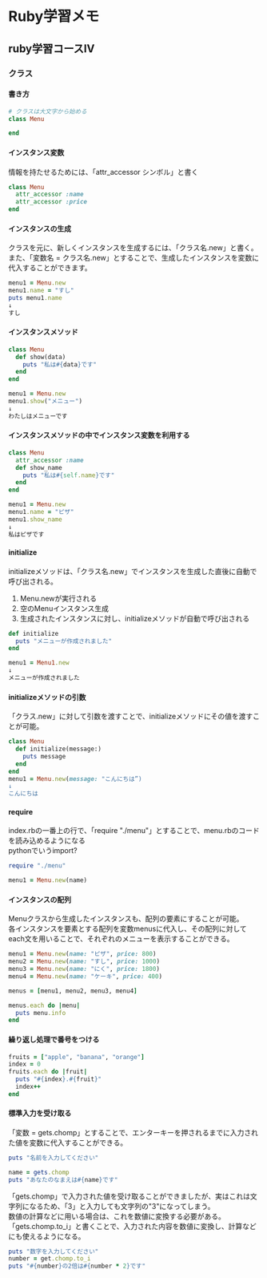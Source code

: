 # Ruby学習メモ
## ruby学習コースⅣ
### クラス
#### 書き方
```ruby
# クラスは大文字から始める
class Menu

end
```
#### インスタンス変数
情報を持たせるためには、「attr_accessor シンボル」と書く
```ruby 
class Menu
  attr_accessor :name
  attr_accessor :price
end
```
#### インスタンスの生成
クラスを元に、新しくインスタンスを生成するには、「クラス名.new」と書く。<br>
また、「変数名 = クラス名.new」とすることで、生成したインスタンスを変数に代入することができます。
```ruby
menu1 = Menu.new
menu1.name = "すし"
puts menu1.name
↓
すし
```
#### インスタンスメソッド
```ruby
class Menu
  def show(data)
    puts "私は#{data}です"
  end
end

menu1 = Menu.new
menu1.show("メニュー")
↓
わたしはメニューです
```

#### インスタンスメソッドの中でインスタンス変数を利用する
```ruby
class Menu
  attr_accessor :name
  def show_name
    puts "私は#{self.name}です"
  end
end

menu1 = Menu.new
menu1.name = "ピザ"
menu1.show_name
↓
私はピザです
```
#### initialize
initializeメソッドは、「クラス名.new」でインスタンスを生成した直後に自動で呼び出される。
1. Menu.newが実行される
2. 空のMenuインスタンス生成
3. 生成されたインスタンスに対し、initializeメソッドが自動で呼び出される
```ruby
def initialize
  puts "メニューが作成されました"
end

menu1 = Menu1.new
↓
メニューが作成されました
```
#### initializeメソッドの引数
「クラス.new」に対して引数を渡すことで、initializeメソッドにその値を渡すことが可能。
```ruby
class Menu
  def initialize(message:)
    puts message
  end
end
menu1 = Menu.new(message: "こんにちは”)
↓
こんにちは
```
#### require
index.rbの一番上の行で、「require "./menu"」とすることで、menu.rbのコードを読み込めるようになる<br>
pythonでいうimport?
```ruby
require "./menu"

menu1 = Menu.new(name)
```
#### インスタンスの配列
Menuクラスから生成したインスタンスも、配列の要素にすることが可能。<br>
各インスタンスを要素とする配列を変数menusに代入し、その配列に対してeach文を用いることで、それぞれのメニューを表示することができる。
```ruby
menu1 = Menu.new(name: "ピザ", price: 800)
menu2 = Menu.new(name: "すし", price: 1000)
menu3 = Menu.new(name: "にく", price: 1800)
menu4 = Menu.new(name: "ケーキ", price: 400)

menus = [menu1, menu2, menu3, menu4]

menus.each do |menu|
  puts menu.info
end
```
#### 繰り返し処理で番号をつける
```ruby
fruits = ["apple", "banana", "orange"]
index = 0
fruits.each do |fruit|
  puts "#{index}.#{fruit}"
  index++
end
```
#### 標準入力を受け取る
「変数 = gets.chomp」とすることで、エンターキーを押されるまでに入力された値を変数に代入することができる。
```ruby
puts "名前を入力してください"

name = gets.chomp
puts "あなたのなまえは#{name}です"
```
「gets.chomp」で入力された値を受け取ることができましたが、実はこれは文字列になるため、「3」と入力しても文字列の"3"になってしまう。<br>
数値の計算などに用いる場合は、これを数値に変換する必要がある。<br>
「gets.chomp.to_i」と書くことで、入力された内容を数値に変換し、計算などにも使えるようになる。
```ruby
puts "数字を入力してください"
number = get.chomp.to_i
puts "#{number}の2倍は#{number * 2}です"
```
